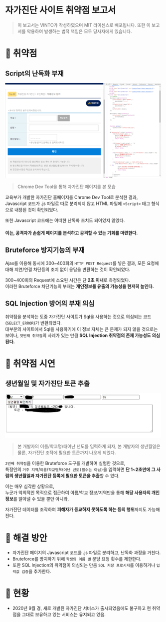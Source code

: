# 자가진단 사이트 취약점 보고서
 > 이 보고서는 VINTO가 작성하였으며 MIT 라이센스로 배포됩니다.
 > 또한 이 보고서를 악용하여 발생하는 법적 책임은 모두 당사자에게 있습니다.

🔑 취약점
============
Script의 난독화 부재
------------
<img src="./selfCheckHomeHTML.png" alt="Chrome Dev Tool을 통해 자가진단 페이지를 본 모습" width="500"/>
   
 > Chrome Dev Tool을 통해 자가진단 페이지를 본 모습

교육부가 개발한 자가진단 홈페이지를 Chrome Dev Tool로 분석한 결과,   
Javascript 코드가 .js 파일로 따로 분리되지 않고 HTML 파일에 ```<Script>``` 태그 형식으로 내장된 것이 확인되었다.
   
또한 Javascript 코드에는 어떠한 난독화 조치도 되어있지 않았다.
   
#### 이는, 공격자가 손쉽게 페이지를 분석하고 공격할 수 있는 기회를 마련한다.

Bruteforce 방지기능의 부재
------------
Ajax를 이용해 동시에 300~400회의 ```HTTP POST Request```를 넣은 결과,
모든 요청에 대해 지연/연결 차단등의 조치 없이 응답을 반환하는 것이 확인되었다.   

300~400회의 Request에 소요된 시간은 단 **2초 이내**로 측정되었다.   
이러한 Bruteforce 차단기능의 부재는 **개인정보를 유출의 가능성을 현저히 높인다.**

SQL Injection 방어의 부재 의심
------------
취약점을 분석하는 도중 자가진단 사이트가 Sql을 사용하는 것으로 의심되는 코드(```SELECT_ERROR```)가 반환되었다.   
대부분의 사이트에서 Sql을 사용하기에 이 정보 자체는 큰 문제가 되지 않을 것으로는 보이나, ```첫번째 취약점```의 사례가 있는 만큼 **SQL Injection 취약점의 존재 가능성도 의심된다.**

🔐 취약점 시연
============
생년월일 및 자가진단 토큰 추출
------------
<img src="./Success_Tool.PNG" alt="Chrome Dev Tool을 통해 자가진단 페이지를 본 모습" width="500"/>
   
 > 본 개발자의 이름/학교명/태어난 년도를 입력하게 되자,
 > 본 개발자의 생년월일은 물론, 자가진단 조작에 필요한 토큰까지 나오게 되었다.


```2번째 취약점```을 이용한 Bruteforce 도구를 개발하여 실험한 것으로,   
특정인의 ```거주 지역```/```이름```/```학교명```/```태어난 년도(필수는 아님)```을 입력하면 **단 1~2초만에 그 사람의 생년월일과 자가진단 등록에 필요한 토큰을 추출**할 수 있다.   
   
이는 매우 심각한 상황으로,   
누군가 악의적인 목적으로 접근하여 이름/학교 정보/지역만을 통해 **해당 사용자의 개인정보**를 알아낼 수 있을 뿐만 아니라,   
   
자가진단 데이터를 조작하여 **피해자가 등교하지 못하도록 하는 등의 행위**까지도 가능해진다.

🔧 해결 방안
============
 * 자가진단 페이지의 Javascript 코드를 .js 파일로 분리하고, 난독화 과정을 거친다.
 * Bruteforce를 방지하기 위해 ```학생의 이름 별``` 분당 요청 횟수를 제한한다.
 * 또한 SQL Injection의 취약점이 의심되는 만큼 ```SQL 저장 프로시저```를 이용하거나 ```입력값 검증```을 추가한다.

🚧 현황
============
 * 2020년 9월 경, 새로 개발된 자가진단 서비스가 출시되었음에도 불구하고 현 취약점을 그대로 보유하고 있는 서비스는 유지되고 있음.